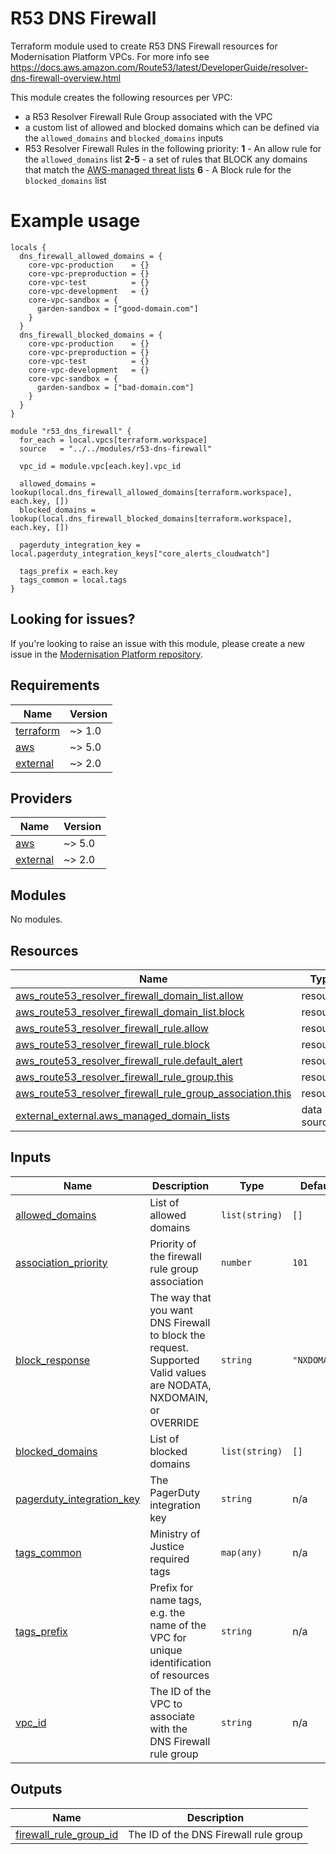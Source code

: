 # R53 DNS Firewall

Terraform module used to create R53 DNS Firewall resources for Modernisation Platform VPCs. For more info see https://docs.aws.amazon.com/Route53/latest/DeveloperGuide/resolver-dns-firewall-overview.html

This module creates the following resources per VPC:

- a R53 Resolver Firewall Rule Group associated with the VPC
- a custom list of allowed and blocked domains which can be defined via the `allowed_domains` and `blocked_domains` inputs
- R53 Resolver Firewall Rules in the following priority:
  **1** - An allow rule for the `allowed_domains` list
  **2-5** - a set of rules that BLOCK any domains that match the [AWS-managed threat lists](https://docs.aws.amazon.com/Route53/latest/DeveloperGuide/resolver-dns-firewall-managed-domain-lists.html)
  **6** - A Block rule for the `blocked_domains` list

# Example usage

```
locals {
  dns_firewall_allowed_domains = {
    core-vpc-production    = {}
    core-vpc-preproduction = {}
    core-vpc-test          = {}
    core-vpc-development   = {}
    core-vpc-sandbox = {
      garden-sandbox = ["good-domain.com"]
    }
  }
  dns_firewall_blocked_domains = {
    core-vpc-production    = {}
    core-vpc-preproduction = {}
    core-vpc-test          = {}
    core-vpc-development   = {}
    core-vpc-sandbox = {
      garden-sandbox = ["bad-domain.com"]
    }
  }
}

module "r53_dns_firewall" {
  for_each = local.vpcs[terraform.workspace]
  source   = "../../modules/r53-dns-firewall"

  vpc_id = module.vpc[each.key].vpc_id

  allowed_domains = lookup(local.dns_firewall_allowed_domains[terraform.workspace], each.key, [])
  blocked_domains = lookup(local.dns_firewall_blocked_domains[terraform.workspace], each.key, [])

  pagerduty_integration_key = local.pagerduty_integration_keys["core_alerts_cloudwatch"]

  tags_prefix = each.key
  tags_common = local.tags
}
```

## Looking for issues?
If you're looking to raise an issue with this module, please create a new issue in the [Modernisation Platform repository](https://github.com/ministryofjustice/modernisation-platform/issues).

<!-- BEGIN_TF_DOCS -->
## Requirements

| Name | Version |
|------|---------|
| <a name="requirement_terraform"></a> [terraform](#requirement\_terraform) | ~> 1.0 |
| <a name="requirement_aws"></a> [aws](#requirement\_aws) | ~> 5.0 |
| <a name="requirement_external"></a> [external](#requirement\_external) | ~> 2.0 |

## Providers

| Name | Version |
|------|---------|
| <a name="provider_aws"></a> [aws](#provider\_aws) | ~> 5.0 |
| <a name="provider_external"></a> [external](#provider\_external) | ~> 2.0 |

## Modules

No modules.

## Resources

| Name | Type |
|------|------|
| [aws_route53_resolver_firewall_domain_list.allow](https://registry.terraform.io/providers/hashicorp/aws/latest/docs/resources/route53_resolver_firewall_domain_list) | resource |
| [aws_route53_resolver_firewall_domain_list.block](https://registry.terraform.io/providers/hashicorp/aws/latest/docs/resources/route53_resolver_firewall_domain_list) | resource |
| [aws_route53_resolver_firewall_rule.allow](https://registry.terraform.io/providers/hashicorp/aws/latest/docs/resources/route53_resolver_firewall_rule) | resource |
| [aws_route53_resolver_firewall_rule.block](https://registry.terraform.io/providers/hashicorp/aws/latest/docs/resources/route53_resolver_firewall_rule) | resource |
| [aws_route53_resolver_firewall_rule.default_alert](https://registry.terraform.io/providers/hashicorp/aws/latest/docs/resources/route53_resolver_firewall_rule) | resource |
| [aws_route53_resolver_firewall_rule_group.this](https://registry.terraform.io/providers/hashicorp/aws/latest/docs/resources/route53_resolver_firewall_rule_group) | resource |
| [aws_route53_resolver_firewall_rule_group_association.this](https://registry.terraform.io/providers/hashicorp/aws/latest/docs/resources/route53_resolver_firewall_rule_group_association) | resource |
| [external_external.aws_managed_domain_lists](https://registry.terraform.io/providers/hashicorp/external/latest/docs/data-sources/external) | data source |

## Inputs

| Name | Description | Type | Default | Required |
|------|-------------|------|---------|:--------:|
| <a name="input_allowed_domains"></a> [allowed\_domains](#input\_allowed\_domains) | List of allowed domains | `list(string)` | `[]` | no |
| <a name="input_association_priority"></a> [association\_priority](#input\_association\_priority) | Priority of the firewall rule group association | `number` | `101` | no |
| <a name="input_block_response"></a> [block\_response](#input\_block\_response) | The way that you want DNS Firewall to block the request. Supported Valid values are NODATA, NXDOMAIN, or OVERRIDE | `string` | `"NXDOMAIN"` | no |
| <a name="input_blocked_domains"></a> [blocked\_domains](#input\_blocked\_domains) | List of blocked domains | `list(string)` | `[]` | no |
| <a name="input_pagerduty_integration_key"></a> [pagerduty\_integration\_key](#input\_pagerduty\_integration\_key) | The PagerDuty integration key | `string` | n/a | yes |
| <a name="input_tags_common"></a> [tags\_common](#input\_tags\_common) | Ministry of Justice required tags | `map(any)` | n/a | yes |
| <a name="input_tags_prefix"></a> [tags\_prefix](#input\_tags\_prefix) | Prefix for name tags, e.g. the name of the VPC for unique identification of resources | `string` | n/a | yes |
| <a name="input_vpc_id"></a> [vpc\_id](#input\_vpc\_id) | The ID of the VPC to associate with the DNS Firewall rule group | `string` | n/a | yes |

## Outputs

| Name | Description |
|------|-------------|
| <a name="output_firewall_rule_group_id"></a> [firewall\_rule\_group\_id](#output\_firewall\_rule\_group\_id) | The ID of the DNS Firewall rule group |
<!-- END_TF_DOCS -->